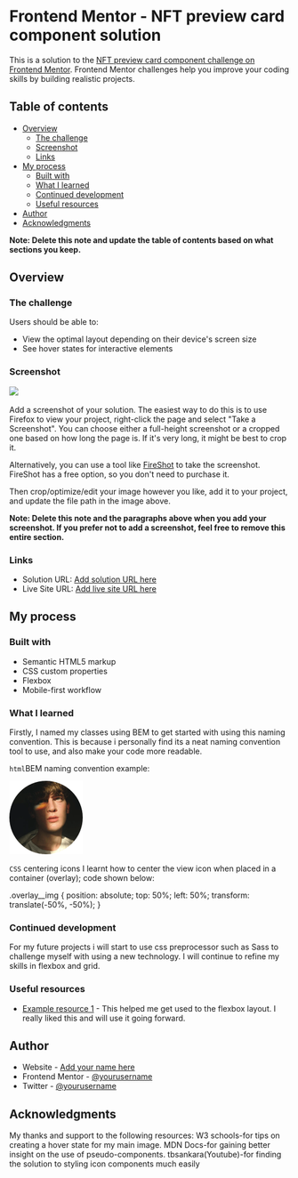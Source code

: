 # Frontend Mentor - NFT preview card component solution

This is a solution to the [NFT preview card component challenge on Frontend Mentor](https://www.frontendmentor.io/challenges/nft-preview-card-component-SbdUL_w0U). Frontend Mentor challenges help you improve your coding skills by building realistic projects.

## Table of contents

- [Overview](#overview)
  - [The challenge](#the-challenge)
  - [Screenshot](#screenshot)
  - [Links](#links)
- [My process](#my-process)
  - [Built with](#built-with)
  - [What I learned](#what-i-learned)
  - [Continued development](#continued-development)
  - [Useful resources](#useful-resources)
- [Author](#author)
- [Acknowledgments](#acknowledgments)

**Note: Delete this note and update the table of contents based on what sections you keep.**

## Overview

### The challenge

Users should be able to:

- View the optimal layout depending on their device's screen size
- See hover states for interactive elements

### Screenshot

![](./screenshot.jpg)

Add a screenshot of your solution. The easiest way to do this is to use Firefox to view your project, right-click the page and select "Take a Screenshot". You can choose either a full-height screenshot or a cropped one based on how long the page is. If it's very long, it might be best to crop it.

Alternatively, you can use a tool like [FireShot](https://getfireshot.com/) to take the screenshot. FireShot has a free option, so you don't need to purchase it.

Then crop/optimize/edit your image however you like, add it to your project, and update the file path in the image above.

**Note: Delete this note and the paragraphs above when you add your screenshot. If you prefer not to add a screenshot, feel free to remove this entire section.**

### Links

- Solution URL: [Add solution URL here](https://your-solution-url.com)
- Live Site URL: [Add live site URL here](https://your-live-site-url.com)

## My process

### Built with

- Semantic HTML5 markup
- CSS custom properties
- Flexbox
- Mobile-first workflow

### What I learned

Firstly, I named my classes using BEM to get started with using this naming convention. This is because i personally find its a neat naming convention tool to use, and also make your code more readable.

`html`BEM naming convention example:

<div class="avatar__img">
        <img src="/images/image-avatar.png" alt="avatar" />

`CSS` centering icons
I learnt how to center the view icon when placed in a container (overlay); code shown below:

.overlay\_\_img {
position: absolute;
top: 50%;
left: 50%;
transform: translate(-50%, -50%);
}

### Continued development

For my future projects i will start to use css preprocessor such as Sass to challenge myself with using a new technology. I will continue to refine my skills in flexbox and grid.

### Useful resources

- [Example resource 1](https://www.example.com) - This helped me get used to the flexbox layout. I really liked this and will use it going forward.

## Author

- Website - [Add your name here](https://www.your-site.com)
- Frontend Mentor - [@yourusername](https://www.frontendmentor.io/profile/yourusername)
- Twitter - [@yourusername](https://www.twitter.com/yourusername)

## Acknowledgments

My thanks and support to the following resources:
W3 schools-for tips on creating a hover state for my main image.
MDN Docs-for gaining better insight on the use of pseudo-components.
tbsankara(Youtube)-for finding the solution to styling icon components much easily

```

```
